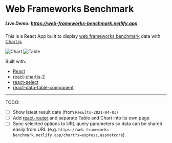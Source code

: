 # Web Frameworks Benchmark

##### Live Demo: https://web-frameworks-benchmark.netlify.app

This is a React App built to display [web frameworks benchmark](https://github.com/the-benchmarker/web-frameworks) data with [Chart.js](https://www.chartjs.org)

![Chart](https://i.ibb.co/QPzzH3L/image.png)
![Table](https://i.ibb.co/4fdhDmW/image.png)

Built with:
- [React](http://react.com/)
- [react-chartjs-2](https://github.com/reactchartjs/react-chartjs-2)
- [react-select](https://github.com/jedwatson/react-select)
- [react-data-table-component](https://github.com/jbetancur/react-data-table-component)

---

TODO:
- [ ] Show latest result date (from `Results-2021-04-03`)
- [ ] Add [react-router](https://github.com/ReactTraining/react-router) and separate Table and Chart into its own page
- [ ] Sync selected options to URL query parameters so data can be shared easily from URL (e.g. `https://web-frameworks-benchmark.netlify.app/chart?s=express,aspnetcore`)
